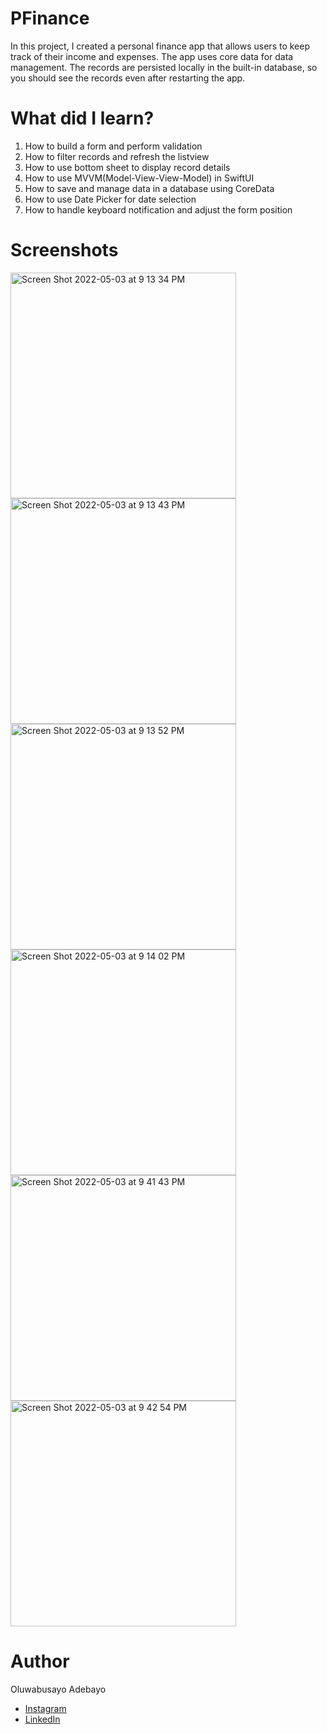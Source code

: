 # PFinance

In this project, I created a personal finance app that allows users to keep track of their income and expenses. The app uses core data for data management.
The records are persisted locally in the built-in database, so you should see the records even after restarting the app.

# What did I learn?

1. How to build a form and perform validation
2. How to filter records and refresh the listview
3. How to use bottom sheet to display record details
4. How to use MVVM(Model-View-View-Model) in SwiftUI
5. How to save and manage data in a database using CoreData
6. How to use Date Picker for date selection
7. How to handle keyboard notification and adjust the form position

# Screenshots

<img width="361" alt="Screen Shot 2022-05-03 at 9 13 34 PM" src="https://user-images.githubusercontent.com/42994762/166616855-0ec12537-b0d8-42ba-a270-1985a13b8f6e.png">
<img width="361" alt="Screen Shot 2022-05-03 at 9 13 43 PM" src="https://user-images.githubusercontent.com/42994762/166616864-7224fee6-3c8a-4317-a974-ae64297ca6df.png">
<img width="361" alt="Screen Shot 2022-05-03 at 9 13 52 PM" src="https://user-images.githubusercontent.com/42994762/166616875-681cffd5-fd22-4e88-b0d4-b74776162408.png">
<img width="361" alt="Screen Shot 2022-05-03 at 9 14 02 PM" src="https://user-images.githubusercontent.com/42994762/166616883-bf780f92-4dde-4521-9eca-a7183ca01e16.png">
<img width="361" alt="Screen Shot 2022-05-03 at 9 41 43 PM" src="https://user-images.githubusercontent.com/42994762/166616888-af66f7d0-7cfc-4c82-9229-e39608cade59.png">
<img width="361" alt="Screen Shot 2022-05-03 at 9 42 54 PM" src="https://user-images.githubusercontent.com/42994762/166616891-40e0ba9e-3551-46b0-85e1-a38ac0dffb43.png">

# Author

Oluwabusayo Adebayo 
- [Instagram](https://www.instagram.com/codingwithbusayo/)
- [LinkedIn](https://www.linkedin.com/in/busayo2x/)
